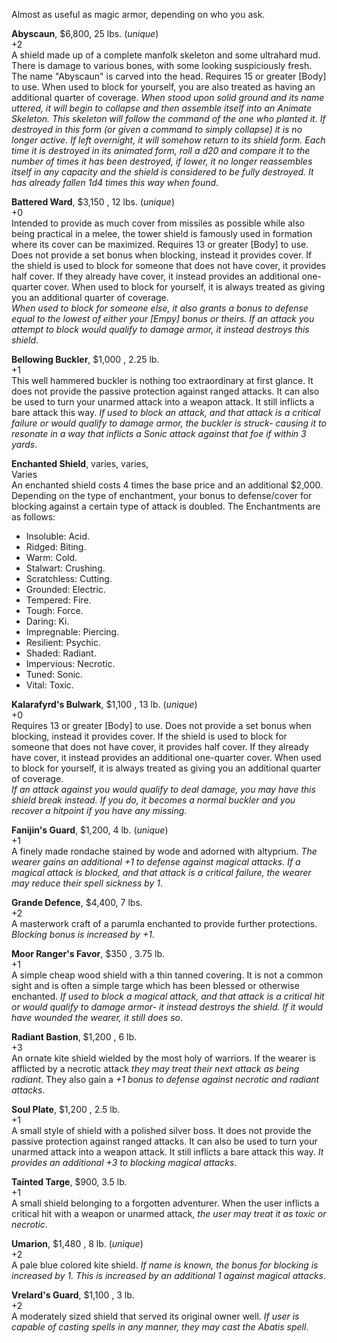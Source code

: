 Almost as useful as magic armor, depending on who you ask.

**Abyscaun**, $6,800, 25 lbs. (*unique*)  
+2  
A shield made up of a complete manfolk skeleton and some ultrahard mud. There is damage to various bones, with some looking suspiciously fresh. The name "Abyscaun" is carved into the head. Requires 15 or greater [Body] to use. When used to block for yourself, you are also treated as having an additional quarter of coverage. *When stood upon solid ground and its name uttered, it will begin to collapse and then assemble itself into an Animate Skeleton. This skeleton will follow the command of the one who planted it. If destroyed in this form (or given a command to simply collapse) it is no longer active. If left overnight, it will somehow return to its shield form. Each time it is destroyed in its animated form, roll a d20 and compare it to the number of times it has been destroyed, if lower, it no longer reassembles itself in any capacity and the shield is considered to be fully destroyed. It has already fallen 1d4 times this way when found*.

**Battered Ward**, $3,150 , 12 lbs. (*unique*)  
+0  
Intended to provide as much cover from missiles as possible while also being practical in a melee, the tower shield is famously used in formation where its cover can be maximized.
Requires 13 or greater [Body] to use. Does not provide a set bonus when blocking, instead it provides cover. If the shield is used to block for someone that does not have cover, it provides half cover. If they already have cover, it instead provides an additional one-quarter cover.
When used to block for yourself, it is always treated as giving you an additional quarter of coverage.  
*When used to block for someone else, it also grants a bonus to defense equal to the lowest of either your [Empy] bonus or theirs. If an attack you attempt to block would qualify to damage armor, it instead destroys this shield*.

**Bellowing Buckler**, $1,000 , 2.25 lb.  
+1  
This well hammered buckler is nothing too extraordinary at first glance. It does not provide the passive protection against ranged attacks. It can also be used to turn your unarmed attack into a weapon attack. It still inflicts a bare attack this way. *If used to block an attack, and that attack is a critical failure or would qualify to damage armor, the buckler is struck- causing it to resonate in a way that inflicts a Sonic attack against that foe if within 3 yards*.

**Enchanted Shield**, varies, varies,  
Varies  
An enchanted shield costs 4 times the base price and an additional $2,000. Depending on the type of enchantment, your bonus to defense/cover for blocking against a certain type of attack is doubled. The Enchantments are as follows:  
* Insoluble: Acid.
* Ridged: Biting.
* Warm: Cold.
* Stalwart: Crushing.
* Scratchless: Cutting.
* Grounded: Electric.
* Tempered: Fire.
* Tough: Force.
* Daring: Ki.
* Impregnable: Piercing.
* Resilient: Psychic.
* Shaded: Radiant.
* Impervious: Necrotic.
* Tuned: Sonic.
* Vital: Toxic.

**Kalarafyrd's Bulwark**, $1,100 , 13 lb. (*unique*)  
+0  
Requires 13 or greater [Body] to use. Does not provide a set bonus when blocking, instead it provides cover. If the shield is used to block for someone that does not have cover, it provides half cover. If they already have cover, it instead provides an additional one-quarter cover.
When used to block for yourself, it is always treated as giving you an additional quarter of coverage.  
*If an attack against you would qualify to deal damage, you may have this shield break instead. If you do, it becomes a normal buckler and you recover a hitpoint if you have any missing*.

**Fanijin's Guard**, $1,200, 4 lb. (*unique*)  
+1  
A finely made rondache stained by wode and adorned with altyprium. *The wearer gains an additional +1 to defense against magical attacks. If a magical attack is blocked, and that attack is a critical failure, the wearer may reduce their spell sickness by 1*.  

**Grande Defence**, $4,400, 7 lbs.  
+2  
A masterwork craft of a parumla enchanted to provide further protections. *Blocking bonus is increased by +1*.

**Moor Ranger's Favor**, $350 , 3.75 lb.  
+1  
A simple cheap wood shield with a thin tanned covering. It is not a common sight and is often a simple targe which has been blessed or otherwise enchanted. *If used to block a magical attack, and that attack is a critical hit or would qualify to damage armor- it instead destroys the shield. If it would have wounded the wearer, it still does so*.

**Radiant Bastion**, $1,200 , 6 lb.  
+3  
An ornate kite shield wielded by the most holy of warriors. If the wearer is afflicted by a necrotic attack *they may treat their next attack as being radiant*. They also gain a *+1 bonus to defense against necrotic and radiant attacks*.

**Soul Plate**, $1,200 , 2.5 lb.  
+1  
A small style of shield with a polished silver boss. It does not provide the passive protection against ranged attacks. It can also be used to turn your unarmed attack into a weapon attack. It still inflicts a bare attack this way. *It provides an additional +3 to blocking magical attacks*.

**Tainted Targe**, $900, 3.5 lb.  
+1  
A small shield belonging to a forgotten adventurer. When the user inflicts a critical hit with a weapon or unarmed attack, *the user may treat it as toxic or necrotic*.   

**Umarion**, $1,480 , 8 lb. (*unique*)  
+2  
A pale blue colored kite shield. *If name is known, the bonus for blocking is increased by 1. This is increased by an additional 1 against magical attacks*.

**Vrelard's Guard**, $1,100 , 3 lb.  
+2  
A moderately  sized shield that served its original owner well. *If user is capable of casting spells in any manner, they may cast the Abatis spell*.
